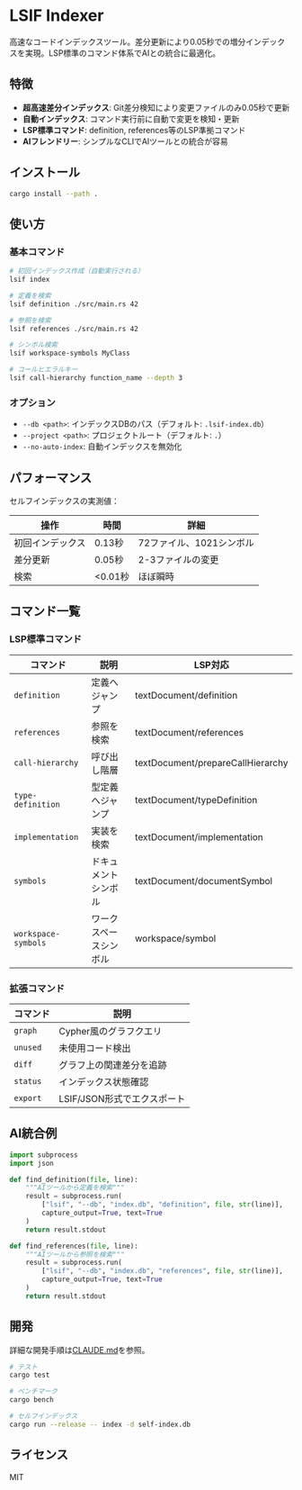 # LSIF Indexer

高速なコードインデックスツール。差分更新により0.05秒での増分インデックスを実現。LSP標準のコマンド体系でAIとの統合に最適化。

## 特徴

- **超高速差分インデックス**: Git差分検知により変更ファイルのみ0.05秒で更新
- **自動インデックス**: コマンド実行前に自動で変更を検知・更新
- **LSP標準コマンド**: definition, references等のLSP準拠コマンド
- **AIフレンドリー**: シンプルなCLIでAIツールとの統合が容易

## インストール

```bash
cargo install --path .
```

## 使い方

### 基本コマンド

```bash
# 初回インデックス作成（自動実行される）
lsif index

# 定義を検索
lsif definition ./src/main.rs 42

# 参照を検索
lsif references ./src/main.rs 42

# シンボル検索
lsif workspace-symbols MyClass

# コールヒエラルキー
lsif call-hierarchy function_name --depth 3
```

### オプション

- `--db <path>`: インデックスDBのパス（デフォルト: `.lsif-index.db`）
- `--project <path>`: プロジェクトルート（デフォルト: `.`）
- `--no-auto-index`: 自動インデックスを無効化

## パフォーマンス

セルフインデックスの実測値：

| 操作 | 時間 | 詳細 |
|------|------|------|
| 初回インデックス | 0.13秒 | 72ファイル、1021シンボル |
| 差分更新 | 0.05秒 | 2-3ファイルの変更 |
| 検索 | <0.01秒 | ほぼ瞬時 |

## コマンド一覧

### LSP標準コマンド

| コマンド | 説明 | LSP対応 |
|----------|------|---------|
| `definition` | 定義へジャンプ | textDocument/definition |
| `references` | 参照を検索 | textDocument/references |
| `call-hierarchy` | 呼び出し階層 | textDocument/prepareCallHierarchy |
| `type-definition` | 型定義へジャンプ | textDocument/typeDefinition |
| `implementation` | 実装を検索 | textDocument/implementation |
| `symbols` | ドキュメントシンボル | textDocument/documentSymbol |
| `workspace-symbols` | ワークスペースシンボル | workspace/symbol |

### 拡張コマンド

| コマンド | 説明 |
|----------|------|
| `graph` | Cypher風のグラフクエリ |
| `unused` | 未使用コード検出 |
| `diff` | グラフ上の関連差分を追跡 |
| `status` | インデックス状態確認 |
| `export` | LSIF/JSON形式でエクスポート |

## AI統合例

```python
import subprocess
import json

def find_definition(file, line):
    """AIツールから定義を検索"""
    result = subprocess.run(
        ["lsif", "--db", "index.db", "definition", file, str(line)],
        capture_output=True, text=True
    )
    return result.stdout

def find_references(file, line):
    """AIツールから参照を検索"""
    result = subprocess.run(
        ["lsif", "--db", "index.db", "references", file, str(line)],
        capture_output=True, text=True
    )
    return result.stdout
```

## 開発

詳細な開発手順は[CLAUDE.md](CLAUDE.md)を参照。

```bash
# テスト
cargo test

# ベンチマーク
cargo bench

# セルフインデックス
cargo run --release -- index -d self-index.db
```

## ライセンス

MIT